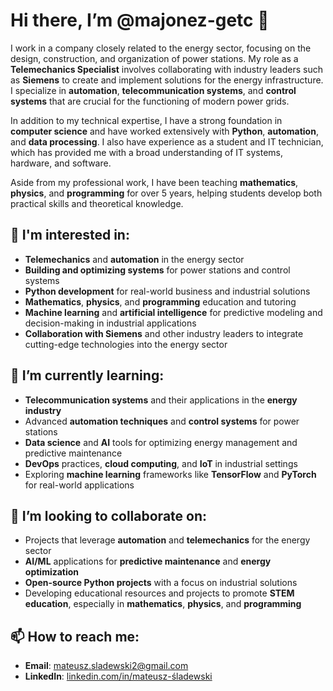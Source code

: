 # Hi there, I’m @majonez-getc 👋

I work in a company closely related to the energy sector, focusing on the design, construction, and organization of power stations. My role as a **Telemechanics Specialist** involves collaborating with industry leaders such as **Siemens** to create and implement solutions for the energy infrastructure. I specialize in **automation**, **telecommunication systems**, and **control systems** that are crucial for the functioning of modern power grids.

In addition to my technical expertise, I have a strong foundation in **computer science** and have worked extensively with **Python**, **automation**, and **data processing**. I also have experience as a student and IT technician, which has provided me with a broad understanding of IT systems, hardware, and software.

Aside from my professional work, I have been teaching **mathematics**, **physics**, and **programming** for over 5 years, helping students develop both practical skills and theoretical knowledge.

## 👀 I'm interested in:
- **Telemechanics** and **automation** in the energy sector
- **Building and optimizing systems** for power stations and control systems
- **Python development** for real-world business and industrial solutions
- **Mathematics**, **physics**, and **programming** education and tutoring
- **Machine learning** and **artificial intelligence** for predictive modeling and decision-making in industrial applications
- **Collaboration with Siemens** and other industry leaders to integrate cutting-edge technologies into the energy sector

## 🌱 I’m currently learning:
- **Telecommunication systems** and their applications in the **energy industry**
- Advanced **automation techniques** and **control systems** for power stations
- **Data science** and **AI** tools for optimizing energy management and predictive maintenance
- **DevOps** practices, **cloud computing**, and **IoT** in industrial settings
- Exploring **machine learning** frameworks like **TensorFlow** and **PyTorch** for real-world applications

## 💞️ I’m looking to collaborate on:
- Projects that leverage **automation** and **telemechanics** for the energy sector
- **AI/ML** applications for **predictive maintenance** and **energy optimization**
- **Open-source Python projects** with a focus on industrial solutions
- Developing educational resources and projects to promote **STEM education**, especially in **mathematics**, **physics**, and **programming**

## 📫 How to reach me:
- **Email**: [mateusz.sladewski2@gmail.com](mailto:mateusz.sladewski2@gmail.com)
- **LinkedIn**: [linkedin.com/in/mateusz-śladewski](https://www.linkedin.com/in/mateusz-%C5%9Bladewski-566700327/)
